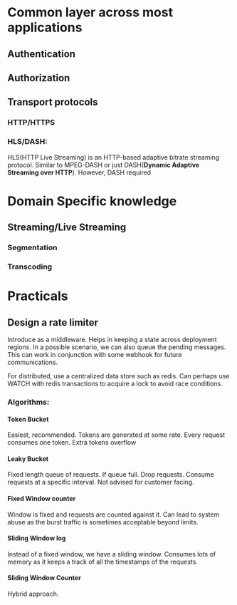 
# Common layer across most applications

## Authentication

## Authorization

## Transport protocols

### HTTP/HTTPS

### HLS/DASH:
HLS(HTTP Live Streaming) is an HTTP-based adaptive bitrate streaming protocol.
Similar to MPEG-DASH or just DASH(**Dynamic Adaptive Streaming over HTTP**). However, DASH required 

# Domain Specific knowledge

## Streaming/Live Streaming

### Segmentation

### Transcoding

# Practicals

## Design a rate limiter
Introduce as a middleware. Helps in keeping a state across deployment regions.
In a possible scenario, we can also queue the pending messages. This can work in conjunction with some webhook for future communications.

For distributed, use a centralized data store such as redis. Can perhaps use WATCH with redis transactions to acquire a lock to avoid race conditions.

### Algorithms:

#### Token Bucket
Easiest, recommended. Tokens are generated at some rate. Every request consumes one token. Extra tokens overflow

#### Leaky Bucket 
Fixed length queue of requests. If queue full. Drop requests. Consume requests at a specific interval. Not advised for customer facing.

#### Fixed Window counter
Window is fixed and requests are counted against it. Can lead to system abuse as the burst traffic is sometimes acceptable beyond limits.

#### Sliding Window log
Instead of a fixed window, we have a sliding window. Consumes lots of memory as it keeps a track of all the timestamps of the requests.

#### Sliding Window Counter
Hybrid approach. 


